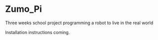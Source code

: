 # Zumo_Pi
Three weeks school project programming a robot to live in the real world

Installation instructions coming.
